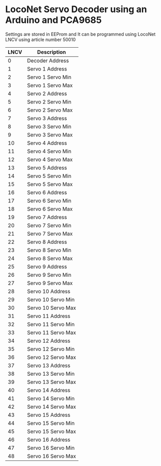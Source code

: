 # LocoNet Servo Decoder using an Arduino and PCA9685

Settings are stored in EEProm and It can be programmed using LocoNet LNCV using article number 50010

| LNCV |	Description |
| ---- | ------------- |
|0|	Decoder Address
|1|	Servo	1	Address
|2|	Servo	1	Servo Min
|3|	Servo	1	Servo Max
|4|	Servo	2	Address
|5|	Servo	2	Servo Min
|6|	Servo	2	Servo Max
|7|	Servo	3	Address
|8|	Servo	3	Servo Min
|9|	Servo	3	Servo Max
|10|	Servo	4	Address
|11|	Servo	4	Servo Min
|12|	Servo	4	Servo Max
|13|	Servo	5	Address
|14|	Servo	5	Servo Min
|15|	Servo	5	Servo Max
|16|	Servo	6	Address
|17|	Servo	6	Servo Min
|18|	Servo	6	Servo Max
|19|	Servo	7	Address
|20|	Servo	7	Servo Min
|21|	Servo	7	Servo Max
|22|	Servo	8	Address
|23|	Servo	8	Servo Min
|24|	Servo	8	Servo Max
|25|	Servo	9	Address
|26|	Servo	9	Servo Min
|27|	Servo	9	Servo Max
|28|	Servo	10	Address
|29|	Servo	10	Servo Min
|30|	Servo	10	Servo Max
|31|	Servo	11	Address
|32|	Servo	11	Servo Min
|33|	Servo	11	Servo Max
|34|	Servo	12	Address
|35|	Servo	12	Servo Min
|36|	Servo	12	Servo Max
|37|	Servo	13	Address
|38|	Servo	13	Servo Min
|39|	Servo	13	Servo Max
|40|	Servo	14	Address
|41|	Servo	14	Servo Min
|42|	Servo	14	Servo Max
|43|	Servo	15	Address
|44|	Servo	15	Servo Min
|45|	Servo	15	Servo Max
|46|	Servo	16	Address
|47|	Servo	16	Servo Min
|48|	Servo	16	Servo Max
